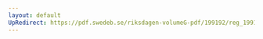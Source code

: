 ```yaml
---
layout: default
UpRedirect: https://pdf.swedeb.se/riksdagen-volumeG-pdf/199192/reg_199192/reg_199192_0155.pdf
---
```

